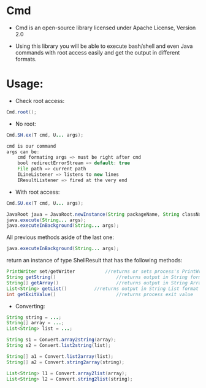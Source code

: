 Cmd
=

- Cmd is an open-source library licensed under Apache License, Version 2.0

- Using this library you will be able to execute bash/shell and even Java commands with root access easily and get the output in different formats.


Usage:
=

- Check root access:

```java
Cmd.root();
```

- No root:

```java
Cmd.SH.ex(T cmd, U... args);

cmd is our command
args can be:
	cmd formating args => must be right after cmd
	bool redirectErrorStream => default: true
	File path => current path
	ILineListener => listens to new lines
	IResultListener => fired at the very end
```

- With root access:

```java
Cmd.SU.ex(T cmd, U... args);

JavaRoot java = JavaRoot.newInstance(String packageName, String className, boolean isSystemApp);
java.execute(String... args);
java.executeInBackground(String... args);
```

All previous methods aside of the last one:
```java
java.executeInBackground(String... args);
```
return an instance of type ShellResult that has the following methods:
```java
PrintWriter set/getWriter			//returns or sets process's PrintWriter
String getString()						//returns output in String format
String[] getArray()						//returns output in String Array format
List<String> getList()		   	//returns output in String List format
int getExitValue()						//returns process exit value
```


- Converting:

```java
String string = ...;
String[] array = ...;
List<String> list = ...;

String s1 = Convert.array2string(array);
String s2 = Convert.list2string(list);

String[] a1 = Convert.list2array(list);
String[] a2 = Convert.string2array(string);

List<String> l1 = Convert.array2list(array);
List<String> l2 = Convert.string2list(string);
```
